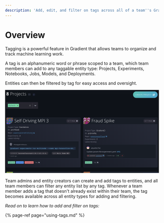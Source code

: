 ```yaml
---
description: 'Add, edit, and filter on tags across all of a team''s Gradient entities'
---
```


# Overview

Tagging is a powerful feature in Gradient that allows teams to organize and track machine learning work.

A tag is an alphanumeric word or phrase scoped to a team, which team members can add to any taggable entity type: Projects, Experiments, Notebooks, Jobs, Models, and Deployments.

Entities can then be filtered by tag for easy access and oversight.

![Projects list filtered on &apos;PyTorch&apos; tag shows 8 projects with that tag](../.gitbook/assets/screen-shot-2020-02-10-at-7.25.47-pm.png)

Team admins and entity creators can create and add tags to entities, and all team members can filter any entity list by any tag. Whenever a team member adds a tag that doesn't already exist within their team, the tag becomes available across all entity types for adding and filtering.



_Read on to learn how to add and filter on tags:_

{% page-ref page="using-tags.md" %}

